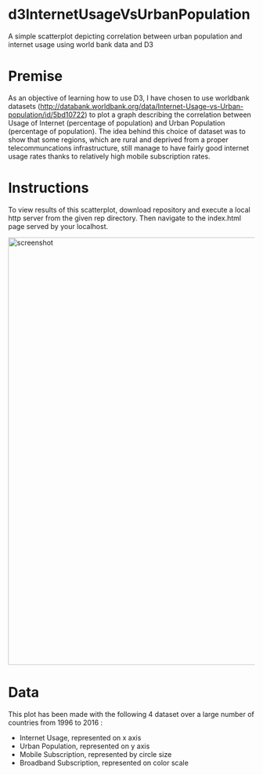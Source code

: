 # d3InternetUsageVsUrbanPopulation
A simple scatterplot depicting correlation between urban population and internet usage using world bank data and D3


# Premise
As an objective of learning how to use D3, I have chosen to use worldbank datasets (http://databank.worldbank.org/data/Internet-Usage-vs-Urban-population/id/5bd10722) to plot a graph describing the correlation between Usage of Internet (percentage of population) and Urban Population (percentage of population). The idea behind this choice of dataset was to show that some regions, which are rural and deprived from a proper telecommuncations infrastructure, still manage to have fairly good internet usage rates thanks to relatively high mobile subscription rates.

# Instructions

To view results of this scatterplot, download repository and execute a local http server from the given rep directory. Then navigate to the index.html page served by your localhost.


<img width="872" alt="screenshot" src="https://user-images.githubusercontent.com/1713291/42768175-19f30e2a-891f-11e8-828e-63ade573acc0.png">

# Data
This plot has been made with the following 4 dataset over a large number of countries from 1996 to 2016 :
* Internet Usage, represented on x axis
* Urban Population, represented on y axis
* Mobile Subscription, represented by circle size
* Broadband Subscription, represented on color scale






